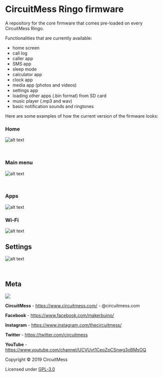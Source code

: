 

# CircuitMess Ringo firmware 

A repository for the core firmware that comes pre-loaded on every CircuitMess Ringo.

Functionalities that are currently available:
- home screen
- call log
- caller app
- SMS app
- sleep mode
- calculator app
- clock app
- media app (photos and videos)
- settings app
- loading other apps (.bin format) from SD card
- music player (.mp3 and wav)
- basic notification sounds and ringtones

Here are some examples of how the current version of the firmware looks:

 ### **Home**
 
![alt text](https://www.circuitmess.com/wp-content/uploads/screenshot_46-export.png)

<br/>

 ### **Main menu**

![alt text](https://www.circuitmess.com/wp-content/uploads/screenshot_28-export.png)

<br/>

### **Apps**

![alt text](https://www.circuitmess.com/wp-content/uploads/screenshot_30-export.png)

### **Wi-Fi**

![alt text](https://www.circuitmess.com/wp-content/uploads/screenshot_44-export.png)

## **Settings**

![alt text](https://www.circuitmess.com/wp-content/uploads/screenshot_45-export.png)

<br/>

## Meta


<img src="https://www.circuitmess.com/wp-content/uploads/CM-Meta-BlackHQ2.png">


**CircuitMess** - https://www.circuitmess.com/ - @circuitmess.com

**Facebook** - https://www.facebook.com/makerbuino/

**Instagram** - https://www.instagram.com/thecircuitmess/

**Twitter** - https://twitter.com/circuitmess 

**YouTube** - https://www.youtube.com/channel/UCVUvt1CeoZpCSnwg3oBMsOQ

Copyright © 2019 CircuitMess

Licensed under [GPL-3.0](https://www.gnu.org/licenses/gpl-3.0.html)


